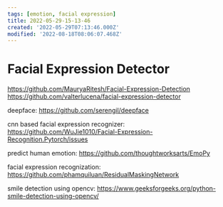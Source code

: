 ```yaml
---
tags: [emotion, facial expression]
title: 2022-05-29-15-13-46
created: '2022-05-29T07:13:46.000Z'
modified: '2022-08-18T08:06:07.468Z'
---
```


# Facial Expression Detector

https://github.com/MauryaRitesh/Facial-Expression-Detection
https://github.com/valterlucena/facial-expression-detector

deepface:
https://github.com/serengil/deepface

cnn based facial expression recognizer:
https://github.com/WuJie1010/Facial-Expression-Recognition.Pytorch/issues

predict human emotion:
https://github.com/thoughtworksarts/EmoPy

facial expression recognization:
https://github.com/phamquiluan/ResidualMaskingNetwork

smile detection using opencv: 
https://www.geeksforgeeks.org/python-smile-detection-using-opencv/

